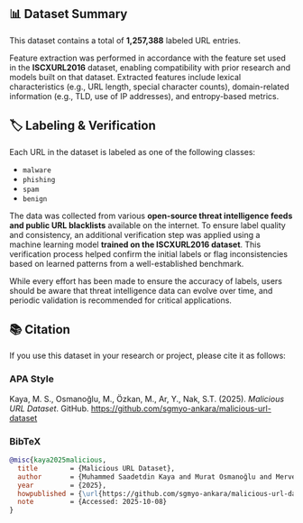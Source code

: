## 📊 Dataset Summary

This dataset contains a total of **1,257,388** labeled URL entries.

Feature extraction was performed in accordance with the feature set used in the **ISCXURL2016** dataset, enabling compatibility with prior research and models built on that dataset. Extracted features include lexical characteristics (e.g., URL length, special character counts), domain-related information (e.g., TLD, use of IP addresses), and entropy-based metrics.

## 🏷️ Labeling & Verification

Each URL in the dataset is labeled as one of the following classes:

- `malware`
- `phishing`
- `spam`
- `benign`

The data was collected from various **open-source threat intelligence feeds and public URL blacklists** available on the internet. To ensure label quality and consistency, an additional verification step was applied using a machine learning model **trained on the ISCXURL2016 dataset**. This verification process helped confirm the initial labels or flag inconsistencies based on learned patterns from a well-established benchmark.

While every effort has been made to ensure the accuracy of labels, users should be aware that threat intelligence data can evolve over time, and periodic validation is recommended for critical applications.


## 📚 Citation

If you use this dataset in your research or project, please cite it as follows:

### APA Style

Kaya, M. S., Osmanoğlu, M., Özkan, M., Ar, Y., Nak, S.T.  (2025). *Malicious URL Dataset*. GitHub. https://github.com/sgmyo-ankara/malicious-url-dataset

### BibTeX

```bibtex
@misc{kaya2025malicious,
  title        = {Malicious URL Dataset},
  author       = {Muhammed Saadetdin Kaya and Murat Osmanoğlu and Merve Özkanand Yılmaz Ar and Şafak Tezcan Nak},
  year         = {2025},
  howpublished = {\url{https://github.com/sgmyo-ankara/malicious-url-dataset}},
  note         = {Accessed: 2025-10-08}
}
